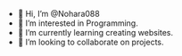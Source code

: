 - 👋 Hi, I’m @Nohara088
- 👀 I’m interested in Programming.
- 🌱 I’m currently learning creating websites.
- 💞️ I’m looking to collaborate on projects.


<!---
Nohara088/Nohara088 is a ✨ special ✨ repository because its `README.md` (this file) appears on your GitHub profile.
You can click the Preview link to take a look at your changes.
--->
